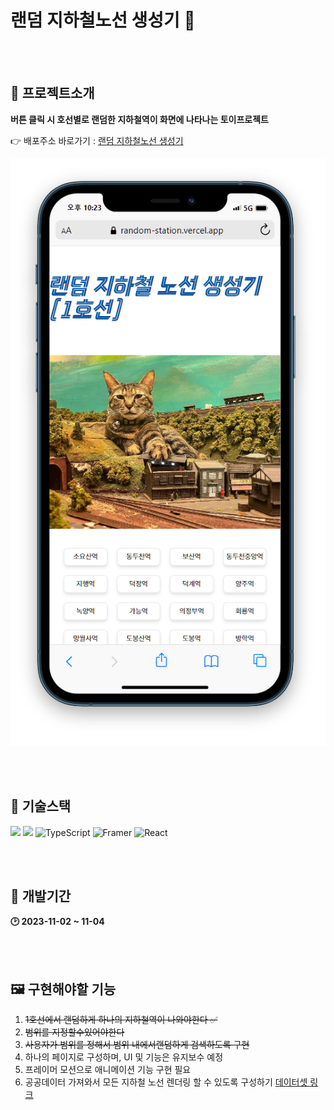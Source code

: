 # 랜덤 지하철노선 생성기 🚉

<br />
<br />

## 🌠 프로젝트소개

**버튼 클릭 시 호선별로 랜덤한 지하철역이 화면에 나타나는 토이프로젝트**

👉 배포주소 바로가기 : [랜덤 지하철노선 생성기](https://vercel.com/suwan98/random-station)

![Alt text](./src/assets/readmeImg/image.png)

<br />
<br />

## 🔨 기술스택

<img src="https://img.shields.io/badge/html5-E34F26?style=for-the-badge&logo=html5&logoColor=white"> <img src="https://img.shields.io/badge/tailwind-1572B6?style=for-the-badge&logo=tailwindcss&logoColor=white"> <img alt="TypeScript" src ="https://img.shields.io/badge/TypeScript-3178C6.svg?&style=for-the-badge&logo=TypeScript&logoColor=white"/> <img alt="Framer" src ="https://img.shields.io/badge/Framer-0055FF.svg?&style=for-the-badge&logo=Framer&logoColor=white"/> <img alt="React" src ="https://img.shields.io/badge/React-61DAFB.svg?&style=for-the-badge&logo=React&logoColor=white"/>

<br />
<br />

## 👷 개발기간

**🕑 2023-11-02 ~ 11-04**

<br />
<br />

## 🖼️ 구현해야할 기능

1. ~~1호선에서 랜덤하게 하나의 지하철역이 나와야한다 ✅~~
2. ~~범위를 지정할수있어야한다~~
3. ~~사용자가 범위를 정해서 범위 내에서랜덤하게 검색하도록 구현~~
4. 하나의 페이지로 구성하며, UI 및 기능은 유지보수 예정
5. 프레이머 모션으로 애니메이션 기능 구현 필요
6. 공공데이터 가져와서 모든 지하철 노선 렌더링 할 수 있도록 구성하기 [데이터셋 링크](https://data.seoul.go.kr/dataList/OA-15442/S/1/datasetView.do)
